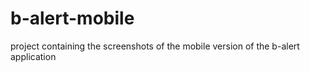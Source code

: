 # b-alert-mobile
project containing the screenshots of the mobile version of the b-alert application
